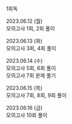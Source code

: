 1회독 <br/>

2023.06.12 (월) <br/>
모의고사 1회, 2회 풀이 <br/>

2023.06.13 (화) <br/>
모의고사 3회, 4회 풀이 <br/>

2023.06.14 (수) <br/>
모의고사 5회, 6회 풀이 <br/>
모의고사 7회 문제 풀기 <br/>

2023.06.15 (목)  <br/>
모의고사 7회, 8회, 9회 풀이  <br/>

2023.06.16 (금)  <br/>
모의고사 10회 풀이  <br/>
